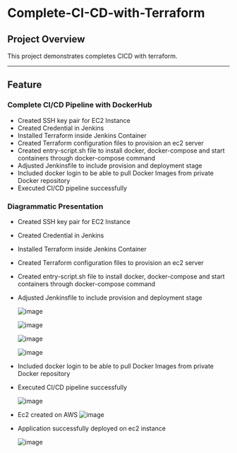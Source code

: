 # **Complete-CI-CD-with-Terraform**

## **Project Overview**
This project demonstrates completes CICD with terraform. 

---
  
## **Feature**

### **Complete CI/CD Pipeline with DockerHub**

- Created SSH key pair for EC2 Instance
- Created Credential in Jenkins
- Installed Terraform inside Jenkins Container
- Created Terraform configuration files to provision an ec2 server
- Created entry-script.sh file to install docker, docker-compose and start containers through docker-compose command
- Adjusted Jenkinsfile to include provision and deployment stage
- Included docker login to be able to pull Docker Images from private Docker repository
- Executed CI/CD pipeline successfully
  

### **Diagrammatic Presentation**
- Created SSH key pair for EC2 Instance
- Created Credential in Jenkins
- Installed Terraform inside Jenkins Container
- Created Terraform configuration files to provision an ec2 server
- Created entry-script.sh file to install docker, docker-compose and start containers through docker-compose command
- Adjusted Jenkinsfile to include provision and deployment stage
  
  ![image](https://github.com/user-attachments/assets/a29efbf0-8406-4ad1-a251-141e2de38f79)

  ![image](https://github.com/user-attachments/assets/8f3709ef-7774-4168-bfff-3f93206c7b4a)

  ![image](https://github.com/user-attachments/assets/0c539491-bb5d-41d1-8517-f5760a4a5796)

  ![image](https://github.com/user-attachments/assets/5bb96015-45cb-4463-8c91-01fc2c3bda4d)






- Included docker login to be able to pull Docker Images from private Docker repository
- Executed CI/CD pipeline successfully

  ![image](https://github.com/user-attachments/assets/d9c9f3fe-465a-4fc5-8810-a59c3e7535c0)


- Ec2 created on AWS
  ![image](https://github.com/user-attachments/assets/4b276e0e-9f9c-4934-8f54-bb699ad3d539)

- Application successfully deployed on ec2 instance

  ![image](https://github.com/user-attachments/assets/ec5869f9-08f4-4cd9-84ea-a4fea9cdd84c)






